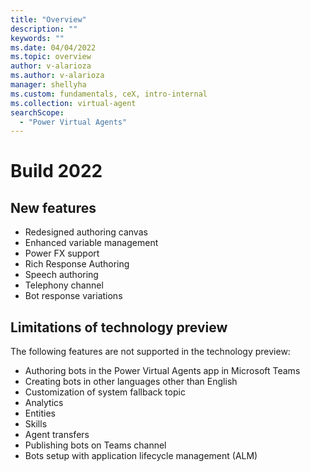 ```yaml
---
title: "Overview"
description: ""
keywords: ""
ms.date: 04/04/2022
ms.topic: overview
author: v-alarioza
ms.author: v-alarioza
manager: shellyha
ms.custom: fundamentals, ceX, intro-internal
ms.collection: virtual-agent
searchScope:
  - "Power Virtual Agents"
---
```


# Build 2022

<!-- FIXME: blurb about PVA at Build -->

## New features

<!-- FIXME: merge PRs and link relevant docs -->
- Redesigned authoring canvas
- Enhanced variable management
- Power FX support
- Rich Response Authoring​
- Speech authoring
- Telephony channel
- Bot response variations

## Limitations of technology preview

The following features are not supported in the technology preview:

- Authoring bots in the Power Virtual Agents app in Microsoft Teams
- Creating bots in other languages other than English
- Customization of system fallback topic
- Analytics
- Entities
- Skills
- Agent transfers
- Publishing bots on Teams channel
- Bots setup with application lifecycle management (ALM)
